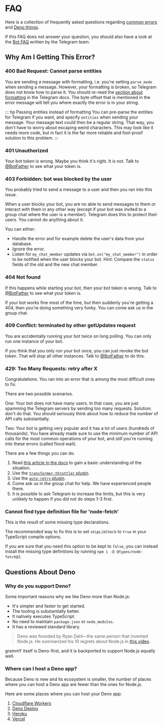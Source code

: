 # FAQ

Here is a collection of frequently asked questions regarding [common errors](#why-am-i-getting-this-error) and [Deno things](#questions-about-deno).

If this FAQ does not answer your question, you should also have a look at the [Bot FAQ](https://core.telegram.org/bots/faq) written by the Telegram team.

## Why Am I Getting This Error?

### 400 Bad Request: Cannot parse entities

You are sending a message with formatting, i.e. you're setting `parse_mode` when sending a message.
However, your formatting is broken, so Telegram does not know how to parse it.
You should re-read the [section about formatting](https://core.telegram.org/bots/api#formatting-options) in the Telegram docs.
The byte offset that is mentioned in the error message will tell you where exactly the error is in your string.

::: tip Passing entities instead of formatting
You can pre-parse the entities for Telegram if you want, and specify `entities` when sending your message.
Your message text could then be a regular string.
That way, you don't have to worry about escaping weird characters.
This may look like it needs more code, but in fact it is the far more reliable and fool-proof solution to this problem.
:::

### 401 Unauthorized

Your bot token is wrong.
Maybe you think it's right.
It is not.
Talk to [@BotFather](https://t.me/BotFather) to see what your token is.

### 403 Forbidden: bot was blocked by the user

You probably tried to send a message to a user and then you ran into this issue.

When a user blocks your bot, you are no able to send messages to them or interact with them in any other way (except if your bot was invited to a group chat where the user is a member).
Telegram does this to protect their users.
You cannot do anything about it.

You can either:

- Handle the error and for example delete the user's data from your database.
- Ignore the error.
- Listen for `my_chat_member` updates via `bot.on("my_chat_member")` in order to be notified when the user blocks your bot.
  Hint: Compare the `status` fields of the old and the new chat member.

### 404 Not found

If this happens while starting your bot, then your bot token is wrong.
Talk to [@BotFather](https://t.me/BotFather) to see what your token is.

If your bot works fine most of the time, but then suddenly you're getting a 404, then you're doing something very funky.
You can come ask us in the group chat.

### 409 Conflict: terminated by other getUpdates request

You are accidentally running your bot twice on long polling.
You can only run one instance of your bot.

If you think that you only run your bot once, you can just revoke the bot token.
That will stop all other instances.
Talk to [@BotFather](https://t.me/BotFather) to do this.

### 429: Too Many Requests: retry after X

Congratulations.
You ran into an error that is among the most difficult ones to fix.

There are two possible scenarios.

One: Your bot does not have many users.
In that case, you are just spamming the Telegram servers by sending too many requests.
Solution: don't do that.
You should seriously think about how to reduce the number of API calls substantially.

Two: Your bot is getting very popular and it has a lot of users (hundreds of thousands).
You have already made sure to use the minimum number of API calls for the most common operations of your bot, and _still_ you're running into these errors (called flood wait).

There are a few things you can do.

1. Read [this article in the docs](../advanced/flood.md) to gain a basic understanding of the situation.
2. Use the [`transformer-throttler` plugin](../plugins/transformer-throttler.md).
3. Use the [`auto-retry` plugin](../plugins/auto-retry.md).
4. Come ask us in the group chat for help. We have experienced people there.
5. It is possible to ask Telegram to increase the limits, but this is very unlikely to happen if you did not do steps 1-3 first.

### Cannot find type definition file for 'node-fetch'

This is the result of some missing type declarations.

The recommended way to fix this is to set `skipLibCheck` to `true` in your TypeScript compile options.

If you are sure that you need this option to be kept to `false`, you can instead install the missing type definitions by running `npm i -D @types/node-fetch@2`.

## Questions About Deno

### Why do you support Deno?

Some important reasons why we like Deno more than Node.js:

- It's simpler and faster to get started.
- The tooling is substantially better.
- It natively executes TypeScript.
- No need to maintain `package.json` or `node_modules`.
- It has a reviewed standard library.

> Deno was founded by Ryan Dahl—the same person that invented Node.js.
> He summarized his 10 regrets about Node.js in [this video](https://youtu.be/M3BM9TB-8yA).

grammY itself is Deno-first, and it is backported to support Node.js equally well.

### Where can I host a Deno app?

Because Deno is new and its ecosystem is smaller, the number of places where you can host a Deno app are fewer than the ones for Node.js.

Here are some places where you can host your Deno app:

1. [Cloudflare Workers](https://workers.dev)
2. [Deno Deploy](https://deno.com/deploy)
3. [Heroku](https://dev.to/ms314006/deploy-your-deno-apps-to-heroku-375h)
4. [Vercel](https://github.com/vercel-community/deno)
